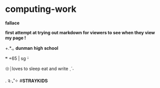 # computing-work








**fallace**

**first attempt at trying out markdown for viewers to see when they view my page !**



+.*.｡ 𝐝𝐮𝐧𝐦𝐚𝐧 𝐡𝐢𝐠𝐡 𝐬𝐜𝐡𝐨𝐨𝐥 
  
  ❝ +65 | sg ᵕ̈

𑁍┊loves to sleep eat and write ˎˊ˗
 
 . ༉‧₊˚✧ #𝐒𝐓𝐑𝐀𝐘𝐊𝐈𝐃𝐒

